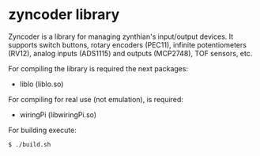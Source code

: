# zyncoder library

Zyncoder is a library for managing zynthian's input/output devices. It supports  switch buttons, rotary encoders (PEC11), infinite potentiometers (RV12), analog inputs (ADS1115) and outputs (MCP2748), TOF sensors, etc. 

For compiling the library is required the next packages:

* liblo (liblo.so)

For compiling for real use (not emulation), is required:

* wiringPi (libwiringPi.so)

For building execute:
```
$ ./build.sh
```
